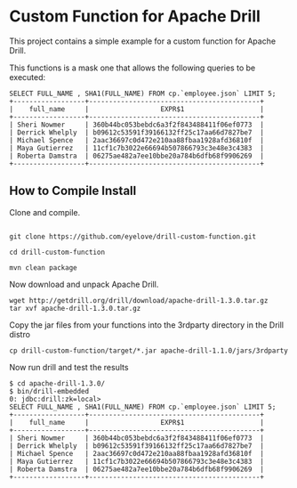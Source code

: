 # Custom Function for Apache Drill

This project contains a simple example for a custom function for Apache Drill.

This functions is a mask one that allows the following queries to be executed:

```
SELECT FULL_NAME , SHA1(FULL_NAME) FROM cp.`employee.json` LIMIT 5;
+------------------+-------------------------------------------+
|    full_name     |                  EXPR$1                   |
+------------------+-------------------------------------------+
| Sheri Nowmer     | 360b44bc053bebdc6a3f2f843488411f06ef0773  |
| Derrick Whelply  | b09612c53591f39166132ff25c17aa66d7827be7  |
| Michael Spence   | 2aac36697c0d472e210aa88fbaa1928afd36810f  |
| Maya Gutierrez   | 11cf1c7b3022e66694b507866793c3e48e3c4383  |
| Roberta Damstra  | 06275ae482a7ee10bbe20a784b6dfb68f9906269  |
+------------------+-------------------------------------------+
```


## How to Compile Install

Clone and compile.

```

git clone https://github.com/eyelove/drill-custom-function.git

cd drill-custom-function

mvn clean package

```

Now download and unpack Apache Drill.

```
wget http://getdrill.org/drill/download/apache-drill-1.3.0.tar.gz
tar xvf apache-drill-1.3.0.tar.gz
```

Copy the jar files from your functions into the 3rdparty directory in the Drill distro

```
cp drill-custom-function/target/*.jar apache-drill-1.1.0/jars/3rdparty
```

Now run drill and test the results

```
$ cd apache-drill-1.3.0/
$ bin/drill-embedded
0: jdbc:drill:zk=local>
SELECT FULL_NAME , SHA1(FULL_NAME) FROM cp.`employee.json` LIMIT 5;
+------------------+-------------------------------------------+
|    full_name     |                  EXPR$1                   |
+------------------+-------------------------------------------+
| Sheri Nowmer     | 360b44bc053bebdc6a3f2f843488411f06ef0773  |
| Derrick Whelply  | b09612c53591f39166132ff25c17aa66d7827be7  |
| Michael Spence   | 2aac36697c0d472e210aa88fbaa1928afd36810f  |
| Maya Gutierrez   | 11cf1c7b3022e66694b507866793c3e48e3c4383  |
| Roberta Damstra  | 06275ae482a7ee10bbe20a784b6dfb68f9906269  |
+------------------+-------------------------------------------+
```



